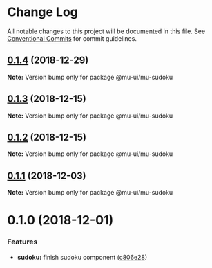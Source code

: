 # Change Log

All notable changes to this project will be documented in this file.
See [Conventional Commits](https://conventionalcommits.org) for commit guidelines.

## [0.1.4](https://github.com/mu-ui/mu-ui/compare/@mu-ui/mu-sudoku@0.1.3...@mu-ui/mu-sudoku@0.1.4) (2018-12-29)

**Note:** Version bump only for package @mu-ui/mu-sudoku





## [0.1.3](https://github.com/mu-ui/mu-ui/compare/@mu-ui/mu-sudoku@0.1.2...@mu-ui/mu-sudoku@0.1.3) (2018-12-15)

**Note:** Version bump only for package @mu-ui/mu-sudoku





## [0.1.2](https://github.com/mu-ui/mu-ui/compare/@mu-ui/mu-sudoku@0.1.1...@mu-ui/mu-sudoku@0.1.2) (2018-12-15)

**Note:** Version bump only for package @mu-ui/mu-sudoku





## [0.1.1](https://github.com/mu-ui/mu-ui/compare/@mu-ui/mu-sudoku@0.1.0...@mu-ui/mu-sudoku@0.1.1) (2018-12-03)

**Note:** Version bump only for package @mu-ui/mu-sudoku





# 0.1.0 (2018-12-01)


### Features

* **sudoku:** finish sudoku component ([c806e28](https://github.com/mu-ui/mu-ui/commit/c806e28))
